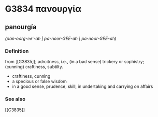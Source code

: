 # G3834 πανουργία

## panourgía

_(pan-oorg-ee'-ah | pa-noor-GEE-ah | pa-noor-GEE-ah)_

### Definition

from [[G3835]]; adroitness, i.e., (in a bad sense) trickery or sophistry; (cunning) craftiness, subtilty.

- craftiness, cunning
- a specious or false wisdom
- in a good sense, prudence, skill, in undertaking and carrying on affairs

### See also

[[G3835]]

